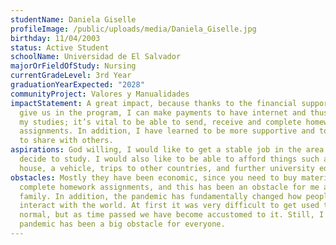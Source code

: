 ```yaml
---
studentName: Daniela Giselle
profileImage: /public/uploads/media/Daniela_Giselle.jpg
birthday: 11/04/2003
status: Active Student
schoolName: Universidad de El Salvador
majorOrFieldOfStudy: Nursing
currentGradeLevel: 3rd Year
graduationYearExpected: "2028"
communityProject: Valores y Manualidades
impactStatement: A great impact, because thanks to the financial support they
  give us in the program, I can make payments to have internet and thus continue
  my studies; it’s vital to be able to send, receive and complete homework
  assignments. In addition, I have learned to be more supportive and to be able
  to share with others.
aspirations: God willing, I would like to get a stable job in the area that I
  decide to study. I would also like to be able to afford things such as my own
  house, a vehicle, trips to other countries, and further university education.
obstacles: Mostly they have been economic, since you need to buy materials to
  complete homework assignments, and this has been an obstacle for me and my
  family. In addition, the pandemic has fundamentally changed how people
  interact with the world. At first it was very difficult to get used to the new
  normal, but as time passed we have become accustomed to it. Still, I think the
  pandemic has been a big obstacle for everyone.
---
```

